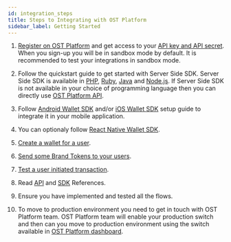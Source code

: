 ```yaml
---
id: integration_steps
title: Steps to Integrating with OST Platform
sidebar_label: Getting Started
---
```



1. [Register on OST Platform](https://platform.ost.com/sign-up) and get access to your [API key and API secret](https://platform.ost.com/testnet/developer). When you sign-up you will be in sandbox mode by default. It is recommended to test your integrations in sandbox mode.

2. Follow the quickstart guide to get started with Server Side SDK. Server Side SDK is available in [PHP](/platform/sdkserver_sdk_setup/php/), [Ruby](/platform/sdkserver_sdk_setup/ruby/), [Java](/platform/sdkserver_sdk_setup/java/) and [Node.js](/platform/sdkserver_sdk_setup/nodejs/). If Server Side SDK is not available in your choice of programming language then you can directly use [OST Platform API](/platform/docs/api).

3. Follow [Android Wallet SDK](/platform/docs/wallet_sdk_setup/android/) and/or [iOS Wallet SDK](/platform/sdkwallet_sdk_setup/iOS/) setup guide to integrate it in your mobile application. 

4. You can optionaly follow [React Native Wallet SDK](/platform/sdkwallet_sdk_setup/react-native/). 

5. [Create a wallet for a user](/platform/docs/guides/create_wallet/).

6. [Send some Brand Tokens to your users](/platform/docs/guides/execute_transaction/#executing-company-to-user-transactions).

7. [Test a user initiated transaction](/platform/docs/guides/execute_transaction/#executing-user-intiated-transactions-in-web).

8. Read [API](/platform/docs/api/) and [SDK](/platform/sdk) References.

9. Ensure you have implemented and tested all the flows.

10. To move to production environment you need to get in touch with OST Platform team. OST Platform team will enable your production switch and then can you move to production environment using the switch available in [OST Platform dashboard](https://platform.ost.com).